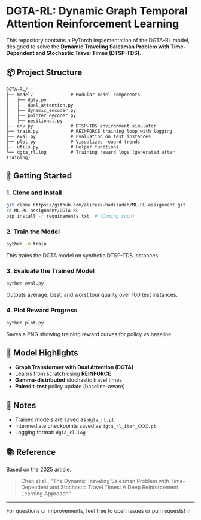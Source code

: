 # DGTA-RL: Dynamic Graph Temporal Attention Reinforcement Learning

This repository contains a PyTorch implementation of the DGTA-RL model, designed to solve the **Dynamic Traveling Salesman Problem with Time-Dependent and Stochastic Travel Times (DTSP-TDS)**.

## 📦 Project Structure

```
DGTA-RL/
├── model/              # Modular model components
│   ├── dgta.py
│   ├── dual_attention.py
│   ├── dynamic_encoder.py
│   ├── pointer_decoder.py
│   ├── positional.py
├── env.py              # DTSP-TDS environment simulator
├── train.py            # REINFORCE training loop with logging
├── eval.py             # Evaluation on test instances
├── plot.py             # Visualizes reward trends
├── utils.py            # Helper functions
└── dgta_rl.log         # Training reward logs (generated after training)
```

## 🚀 Getting Started

### 1. Clone and Install

```bash
git clone https://github.com/alireza-hadizadeh/ML-RL-assignment.git
cd ML-RL-assignment/DGTA-RL
pip install -r requirements.txt  # (Coming soon)
```

### 2. Train the Model

```bash
python -m train
```

This trains the DGTA model on synthetic DTSP-TDS instances.

### 3. Evaluate the Trained Model

```bash
python eval.py
```

Outputs average, best, and worst tour quality over 100 test instances.

### 4. Plot Reward Progress

```bash
python plot.py
```

Saves a PNG showing training reward curves for policy vs baseline.

## 🧠 Model Highlights

* **Graph Transformer with Dual Attention (DGTA)**
* Learns from scratch using **REINFORCE**
* **Gamma-distributed** stochastic travel times
* **Paired t-test** policy update (baseline-aware)

## 📝 Notes

* Trained models are saved as `dgta_rl.pt`
* Intermediate checkpoints saved as `dgta_rl_iter_XXXX.pt`
* Logging format: `dgta_rl.log`

## 📚 Reference

Based on the 2025 article:

> Chen et al., "The Dynamic Traveling Salesman Problem with Time-Dependent and Stochastic Travel Times: A Deep Reinforcement Learning Approach"

---

For questions or improvements, feel free to open issues or pull requests! 💡
